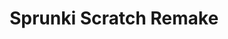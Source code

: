 ---
slug: sprunki-scratch-remake
title: Sprunki Scratch Remake
description: "Sprunki Scratch Remake is an exciting online game. Play for free directly in your browser!"
icon: /images/popular_mods/Sprunki Scratch Remake.png
url: https://wowtbc.net/sprunkin/sprunki-scratch-remake/index.html
previewImage: /images/popular_mods/Sprunki Scratch Remake.png
type: popular mods

# SEO配置
seo:
  title: "Sprunki Scratch Remake - Play Free Online Game | Fun Browser Games"
  description: "Sprunki Scratch Remake - Play this fun online game for free in your browser. No download required!"
  ogImage: "/images/popular_mods/Sprunki Scratch Remake.png"
  keywords: "sprunki-scratch-remake, online game, browser game, free game, popular mods game, play online"

videoUrls:
  - https://www.youtube.com/embed/example1
  - https://www.youtube.com/embed/example2

whyPlay:
  title: "Why Play Sprunki Scratch Remake?"
  items:
    - "Immersive Gameplay: Sprunki Scratch Remake offers an engaging and immersive gaming experience that will keep you entertained for hours"
    - "Challenging Levels: Test your skills with increasingly difficult challenges and obstacles"
    - "Beautiful Graphics: Enjoy stunning visuals and smooth animations that bring the game world to life"
    - "Regular Updates: New content and features are added regularly to keep the game fresh and exciting"
    - "Free to Play: Experience all the fun without spending a penny"
    - "Community Features: Connect with other players, share strategies, and compete for high scores"
    - "Cross-Platform: Play on any device with a web browser, no downloads required"

features:
  title: "Key Features of Sprunki Scratch Remake"
  image: "/images/popular_mods/Sprunki Scratch Remake.png"
  items:
    - "Intuitive Controls: Easy to learn controls make Sprunki Scratch Remake accessible for players of all skill levels"
    - "Multiple Game Modes: Enjoy various gameplay options that provide different challenges and experiences"
    - "Character Customization: Personalize your gaming experience with unique characters and items"
    - "Achievement System: Complete special tasks to earn rewards and recognition"
    - "Leaderboards: Compete with players worldwide and see who can achieve the highest scores"

characteristics:
  title: "Game Characteristics"
  image: "/images/popular_mods/Sprunki Scratch Remake.png"
  items:
    - "Genre: Popular mods game with elements of strategy and skill"
    - "Difficulty: Suitable for both casual gamers and those seeking a challenge"
    - "Play Time: Quick sessions or extended gameplay, depending on your preference"
    - "Art Style: Vibrant and engaging visuals that enhance the gaming experience"
    - "Sound Design: Immersive audio that complements the gameplay perfectly"

info: "Sprunki Scratch Remake is an exciting online game that offers players a unique and engaging gaming experience. With its intuitive controls, stunning visuals, and challenging gameplay, Sprunki Scratch Remake provides hours of entertainment for players of all ages and skill levels. Whether you're looking for a quick gaming session during a break or an extended play session, Sprunki Scratch Remake delivers an immersive experience that will keep you coming back for more. The game features multiple levels of increasing difficulty, ensuring that players are constantly challenged as they progress. With regular updates adding new content and features, Sprunki Scratch Remake remains fresh and exciting, providing endless entertainment options for its growing community of players."

howToPlayIntro: "Welcome to Sprunki Scratch Remake! This guide will walk you through the basics and help you master the game. Whether you're a beginner or looking to improve your skills, these tips and instructions will enhance your gaming experience."

howToPlaySteps:
  - title: "Getting Started"
    description: "Begin your Sprunki Scratch Remake adventure by familiarizing yourself with the controls. Use your keyboard or mouse to navigate through the game interface. The tutorial will guide you through the basic mechanics and help you understand the objectives."
  - title: "Understanding the Objectives"
    description: "In Sprunki Scratch Remake, your main goal is to progress through levels by completing specific objectives. Each level presents unique challenges that require different strategies and approaches."
  - title: "Mastering the Controls"
    description: "Practice using the controls to improve your precision and reaction time. Sprunki Scratch Remake requires quick reflexes and strategic thinking to overcome obstacles and defeat opponents."
  - title: "Utilizing Power-ups"
    description: "Collect power-ups throughout the game to enhance your abilities and overcome difficult challenges. Each power-up offers unique advantages that can be crucial for success."
  - title: "Developing Strategies"
    description: "As you progress in Sprunki Scratch Remake, develop effective strategies for different scenarios. Analyze patterns, anticipate challenges, and adapt your approach to maximize your performance."

faq:
  title: "Frequently Asked Questions about Sprunki Scratch Remake"
  items:
    - question: "Is Sprunki Scratch Remake free to play?"
      answer: "Yes, Sprunki Scratch Remake is completely free to play directly in your web browser. No downloads or purchases are required to enjoy the full game experience."
    - question: "Can I play Sprunki Scratch Remake on mobile devices?"
      answer: "Yes, Sprunki Scratch Remake is optimized for both desktop and mobile play. You can enjoy the game on any device with a web browser and internet connection."
    - question: "Are there any in-game purchases?"
      answer: "While Sprunki Scratch Remake is free to play, there may be optional in-game purchases available for cosmetic items or additional features that don't affect core gameplay."
    - question: "How often is Sprunki Scratch Remake updated?"
      answer: "The developers regularly update Sprunki Scratch Remake with new content, features, and improvements based on player feedback and game performance."
    - question: "Can I play Sprunki Scratch Remake offline?"
      answer: "Currently, Sprunki Scratch Remake requires an internet connection to play as it's a browser-based online game."
    - question: "Is Sprunki Scratch Remake suitable for children?"
      answer: "Yes, Sprunki Scratch Remake is designed to be family-friendly and suitable for players of all ages."
    - question: "How do I report bugs or issues?"
      answer: "If you encounter any problems while playing Sprunki Scratch Remake, you can report them through the game's support page or contact the developers directly through their website."
    - question: "Still Have Questions?"
      answer: "If you have additional questions about Sprunki Scratch Remake that aren't covered in this FAQ, please visit our support center or contact our customer service team for assistance."
---